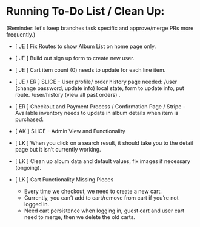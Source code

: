 # Running To-Do List / Clean Up: 

(Reminder: let's keep branches task specific and approve/merge PRs more frequently.)

- [ JE ] Fix Routes to show Album List on home page only. 

-  [ JE ] Build out sign up form to create new user. 

- [ JE ] Cart item count (0) needs to update for each line item.

- [ JE / ER ]  SLICE - User profile/ order history page needed: /user (change password, update info) local state, form to update info, put route. /user/history (view all past orders) .

- [ ER ] Checkout and Payment Process / Confirmation Page / Stripe
        - Available inventory needs to update in album details when item is purchased. 

- [ AK ] SLICE - Admin View and Functionality

- [ LK ] When you click on a search result, it should take you to the detail page but it isn’t currently working. 

- [ LK ] Clean up album data and default values, fix images if necessary (ongoing).     

- [ LK ] Cart Functionality Missing Pieces  
    - Every time we checkout, we need to create a new cart.
    - Currently, you can’t add to cart/remove from cart if you’re not logged in.
    - Need cart persistence when logging in, guest cart and user cart need to merge, then we delete the old carts. 